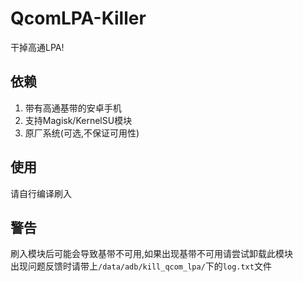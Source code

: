 # QcomLPA-Killer
干掉高通LPA!

## 依赖
1. 带有高通基带的安卓手机
2. 支持Magisk/KernelSU模块
3. 原厂系统(可选,不保证可用性)

## 使用
请自行编译刷入

## 警告
刷入模块后可能会导致基带不可用,如果出现基带不可用请尝试卸载此模块  
出现问题反馈时请带上`/data/adb/kill_qcom_lpa/`下的`log.txt`文件